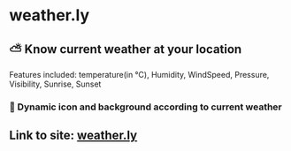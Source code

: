 # weather.ly
## ⛅ Know current weather at your location

Features included:
temperature(in °C), Humidity, WindSpeed, Pressure, Visibility, Sunrise, Sunset </br>
### 🌟 Dynamic icon and background according to current weather

## Link to site: [weather.ly](http://main--weatherdotly.netlify.app/)
